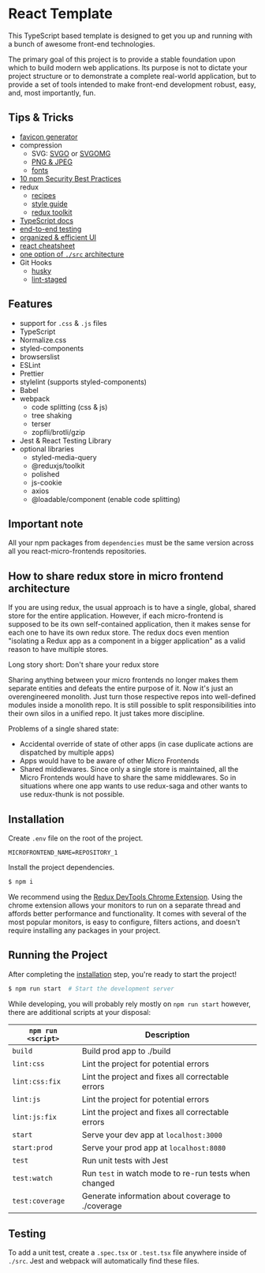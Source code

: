 # React Template
This TypeScript based template is designed to get you up and running with a bunch of awesome front-end technologies.

The primary goal of this project is to provide a stable foundation upon which to build modern web applications. Its purpose is not to dictate your project structure or to demonstrate a complete real-world application, but to provide a set of tools intended to make front-end development robust, easy, and, most importantly, fun.

## Tips & Tricks
- [favicon generator](https://www.favicon-generator.org/)
- compression
  - SVG: [SVGO](https://github.com/svg/svgo) or [SVGOMG](https://jakearchibald.github.io/svgomg/)
  - [PNG & JPEG](https://tinypng.com/)
  - [fonts](https://www.fontsquirrel.com/tools/webfont-generator)
- [10 npm Security Best Practices](https://snyk.io/blog/ten-npm-security-best-practices/)
- redux
  - [recipes](https://redux.js.org/recipes/recipe-index)
  - [style guide](https://redux.js.org/style-guide/style-guide)
  - [redux toolkit](https://redux.js.org/redux-toolkit/overview)
- [TypeScript docs](https://www.typescriptlang.org/docs/)
- [end-to-end testing](https://www.cypress.io/)
- [organized & efficient UI](https://storybook.js.org/)
- [react cheatsheet](https://dev.to/codeartistryio/the-react-cheatsheet-for-2020-real-world-examples-4hgg)
- [one option of `./src` architecture](https://www.robinwieruch.de/react-folder-structure)
- Git Hooks
  - [husky](https://github.com/typicode/husky)
  - [lint-staged](https://github.com/okonet/lint-staged)

## Features
- support for `.css` & `.js` files
- TypeScript
- Normalize.css
- styled-components
- browserslist
- ESLint
- Prettier
- stylelint (supports styled-components)
- Babel
- webpack
  - code splitting (css & js)
  - tree shaking
  - terser
  - zopfli/brotli/gzip
- Jest & React Testing Library
- optional libraries
  - styled-media-query
  - @reduxjs/toolkit
  - polished
  - js-cookie
  - axios
  - @loadable/component (enable code splitting)

## Important note
All your npm packages from `dependencies` must be the same version across all you react-micro-frontends repositories.

## How to share redux store in micro frontend architecture
If you are using redux, the usual approach is to have a single, global, shared store for the entire application. However, if each micro-frontend is supposed to be its own self-contained application, then it makes sense for each one to have its own redux store. The redux docs even mention "isolating a Redux app as a component in a bigger application" as a valid reason to have multiple stores.

Long story short: Don't share your redux store

Sharing anything between your micro frontends no longer makes them separate entities and defeats the entire purpose of it. Now it's just an overengineered monolith. Just turn those respective repos into well-defined modules inside a monolith repo. It is still possible to split responsibilities into their own silos in a unified repo. It just takes more discipline.

Problems of a single shared state:
- Accidental override of state of other apps (in case duplicate actions are dispatched by multiple apps)
- Apps would have to be aware of other Micro Frontends
- Shared middlewares. Since only a single store is maintained, all the Micro Frontends would have to share the same middlewares. So in situations where one app wants to use redux-saga and other wants to use redux-thunk is not possible.

## Installation
Create `.env` file on the root of the project.
```
MICROFRONTEND_NAME=REPOSITORY_1
```

Install the project dependencies.
```bash
$ npm i
```

We recommend using the [Redux DevTools Chrome Extension](https://chrome.google.com/webstore/detail/redux-devtools/lmhkpmbekcpmknklioeibfkpmmfibljd). Using the chrome extension allows your monitors to run on a separate thread and affords better performance and functionality. It comes with several of the most popular monitors, is easy to configure, filters actions, and doesn't require installing any packages in your project.

## Running the Project
After completing the [installation](#installation) step, you're ready to start the project!

```bash
$ npm run start  # Start the development server
```

While developing, you will probably rely mostly on `npm run start` however, there are additional scripts at your disposal:

|`npm run <script>` |Description|
|-------------------|-----------|
|`build`            |Build prod app to ./build|
|`lint:css`         |Lint the project for potential errors|
|`lint:css:fix`      |Lint the project and fixes all correctable errors|
|`lint:js`          |Lint the project for potential errors|
|`lint:js:fix`       |Lint the project and fixes all correctable errors|
|`start`            |Serve your dev app at `localhost:3000`|
|`start:prod`       |Serve your prod app at `localhost:8080`|
|`test`             |Run unit tests with Jest|
|`test:watch`       |Run `test` in watch mode to re-run tests when changed|
|`test:coverage`    |Generate information about coverage to ./coverage|

## Testing
To add a unit test, create a `.spec.tsx` or `.test.tsx` file anywhere inside of `./src`. Jest and webpack will automatically find these files.
